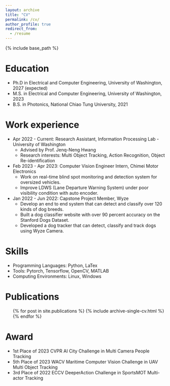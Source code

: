 ```yaml
---
layout: archive
title: "CV"
permalink: /cv/
author_profile: true
redirect_from:
  - /resume
---
```


{% include base_path %}

Education
======
* Ph.D in Electrical and Computer Engineering, University of Washington, 2027 (expected)
* M.S. in Electrical and Computer Engineering, University of Washington, 2023
* B.S. in Photonics, National Chiao Tung University, 2021

Work experience
======
* Apr 2022 - Current: Research Assistant, Information Processing Lab - University of Washington
  * Advised by Prof. Jenq-Neng Hwang
  * Research interests: Multi Object Tracking, Action Recognition, Object Re-identification
* Feb 2023 - Apr 2023: Computer Vision Engineer Intern, Chimei Motor Electronics
  * Work on real-time blind spot monitoring and detection system for oversized vehicles.
  * Improve LDWS (Lane Departure Warning System) under poor visibility condition with auto encoder.
* Jan 2022 - Jun 2022: Capstone Project Member, Wyze
  * Develop an end to end system that can detect and classify over 120 kinds of dog breeds.
  * Built a dog classifier website with over 90 percent accuracy on the Stanford Dogs Dataset.
  * Developed a dog tracker that can detect, classify and track dogs using Wyze Camera.

<!-- * Fall 2015: Research Assistant
  * Github University
  * Duties included: Merging pull requests
  * Supervisor: Professor Hub -->
  
Skills
======
* Programming Languages: Python, LaTex
* Tools: Pytorch, Tensorflow, OpenCV, MATLAB
* Computing Environments: Linux, Windows

Publications
======
  <ul>{% for post in site.publications %}
    {% include archive-single-cv.html %}
  {% endfor %}</ul>
  
<!-- Talks
======
  <ul>{% for post in site.talks %}
    {% include archive-single-talk-cv.html %}
  {% endfor %}</ul>
  
Teaching
======
  <ul>{% for post in site.teaching %}
    {% include archive-single-cv.html %}
  {% endfor %}</ul> -->
  
Award
======
* 1st Place of 2023 CVPR AI City Challenge in Multi Camera People Tracking
* 5th Place of 2023 WACV Maritime Computer Vision Challenge in UAV Multi Object Tracking
* 3rd Place of 2022 ECCV DeeperAction Challenge in SportsMOT Multi-actor Tracking
